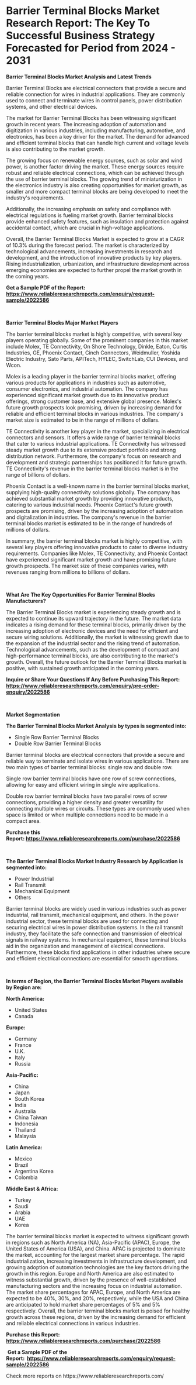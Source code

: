 <p><h1>Barrier Terminal Blocks Market Research Report: The Key To Successful Business Strategy Forecasted for Period from 2024 - 2031</h1></p><p><strong>Barrier Terminal Blocks Market Analysis and Latest Trends</strong></p>
<p><p>Barrier Terminal Blocks are electrical connectors that provide a secure and reliable connection for wires in industrial applications. They are commonly used to connect and terminate wires in control panels, power distribution systems, and other electrical devices.</p><p>The market for Barrier Terminal Blocks has been witnessing significant growth in recent years. The increasing adoption of automation and digitization in various industries, including manufacturing, automotive, and electronics, has been a key driver for the market. The demand for advanced and efficient terminal blocks that can handle high current and voltage levels is also contributing to the market growth.</p><p>The growing focus on renewable energy sources, such as solar and wind power, is another factor driving the market. These energy sources require robust and reliable electrical connections, which can be achieved through the use of barrier terminal blocks. The growing trend of miniaturization in the electronics industry is also creating opportunities for market growth, as smaller and more compact terminal blocks are being developed to meet the industry's requirements.</p><p>Additionally, the increasing emphasis on safety and compliance with electrical regulations is fueling market growth. Barrier terminal blocks provide enhanced safety features, such as insulation and protection against accidental contact, which are crucial in high-voltage applications.</p><p>Overall, the Barrier Terminal Blocks Market is expected to grow at a CAGR of 10.3% during the forecast period. The market is characterized by technological advancements, increasing investments in research and development, and the introduction of innovative products by key players. Rising industrialization, urbanization, and infrastructure development across emerging economies are expected to further propel the market growth in the coming years.</p></p>
<p><strong>Get a Sample PDF of the Report:&nbsp; <a href="https://www.reliableresearchreports.com/enquiry/request-sample/2022586">https://www.reliableresearchreports.com/enquiry/request-sample/2022586</a></strong></p>
<p>&nbsp;</p>
<p><strong>Barrier Terminal Blocks Major Market Players</strong></p>
<p><p>The barrier terminal blocks market is highly competitive, with several key players operating globally. Some of the prominent companies in this market include Molex, TE Connectivity, On Shore Technology, Dinkle, Eaton, Curtis Industries, GE, Phoenix Contact, Cinch Connectors, Weidmuller, Yoshida Electric Industry, Sato Parts, APITech, HYLEC, SwitchLab, CUI Devices, and Wcon.</p><p>Molex is a leading player in the barrier terminal blocks market, offering various products for applications in industries such as automotive, consumer electronics, and industrial automation. The company has experienced significant market growth due to its innovative product offerings, strong customer base, and extensive global presence. Molex's future growth prospects look promising, driven by increasing demand for reliable and efficient terminal blocks in various industries. The company's market size is estimated to be in the range of millions of dollars.</p><p>TE Connectivity is another key player in the market, specializing in electrical connectors and sensors. It offers a wide range of barrier terminal blocks that cater to various industrial applications. TE Connectivity has witnessed steady market growth due to its extensive product portfolio and strong distribution network. Furthermore, the company's focus on research and development and strategic partnerships has positioned it for future growth. TE Connectivity's revenue in the barrier terminal blocks market is in the range of billions of dollars.</p><p>Phoenix Contact is a well-known name in the barrier terminal blocks market, supplying high-quality connectivity solutions globally. The company has achieved substantial market growth by providing innovative products, catering to various industrial needs. Phoenix Contact's future growth prospects are promising, driven by the increasing adoption of automation and digitalization in industries. The company's revenue in the barrier terminal blocks market is estimated to be in the range of hundreds of millions of dollars.</p><p>In summary, the barrier terminal blocks market is highly competitive, with several key players offering innovative products to cater to diverse industry requirements. Companies like Molex, TE Connectivity, and Phoenix Contact have experienced significant market growth and have promising future growth prospects. The market size of these companies varies, with revenues ranging from millions to billions of dollars.</p></p>
<p>&nbsp;</p>
<p><strong>What Are The Key Opportunities For Barrier Terminal Blocks Manufacturers?</strong></p>
<p><p>The Barrier Terminal Blocks market is experiencing steady growth and is expected to continue its upward trajectory in the future. The market data indicates a rising demand for these terminal blocks, primarily driven by the increasing adoption of electronic devices and the need for efficient and secure wiring solutions. Additionally, the market is witnessing growth due to the expansion of the industrial sector and the rising trend of automation. Technological advancements, such as the development of compact and high-performance terminal blocks, are also contributing to the market's growth. Overall, the future outlook for the Barrier Terminal Blocks market is positive, with sustained growth anticipated in the coming years.</p></p>
<p><strong>Inquire or Share Your Questions If Any Before Purchasing This Report: <a href="https://www.reliableresearchreports.com/enquiry/pre-order-enquiry/2022586">https://www.reliableresearchreports.com/enquiry/pre-order-enquiry/2022586</a></strong></p>
<p>&nbsp;</p>
<p><strong>Market Segmentation</strong></p>
<p><strong>The Barrier Terminal Blocks Market Analysis by types is segmented into:</strong></p>
<p><ul><li>Single Row Barrier Terminal Blocks</li><li>Double Row Barrier Terminal Blocks</li></ul></p>
<p><p>Barrier terminal blocks are electrical connectors that provide a secure and reliable way to terminate and isolate wires in various applications. There are two main types of barrier terminal blocks: single row and double row. </p><p>Single row barrier terminal blocks have one row of screw connections, allowing for easy and efficient wiring in single wire applications. </p><p>Double row barrier terminal blocks have two parallel rows of screw connections, providing a higher density and greater versatility for connecting multiple wires or circuits. These types are commonly used when space is limited or when multiple connections need to be made in a compact area.</p></p>
<p><strong>Purchase this Report:&nbsp;<a href="https://www.reliableresearchreports.com/purchase/2022586">https://www.reliableresearchreports.com/purchase/2022586</a></strong></p>
<p>&nbsp;</p>
<p><strong>The Barrier Terminal Blocks Market Industry Research by Application is segmented into:</strong></p>
<p><ul><li>Power Industrial</li><li>Rail Transmit</li><li>Mechanical Equipment</li><li>Others</li></ul></p>
<p><p>Barrier terminal blocks are widely used in various industries such as power industrial, rail transmit, mechanical equipment, and others. In the power industrial sector, these terminal blocks are used for connecting and securing electrical wires in power distribution systems. In the rail transmit industry, they facilitate the safe connection and transmission of electrical signals in railway systems. In mechanical equipment, these terminal blocks aid in the organization and management of electrical connections. Furthermore, these blocks find applications in other industries where secure and efficient electrical connections are essential for smooth operations.</p></p>
<p>&nbsp;</p>
<p><strong>In terms of Region, the Barrier Terminal Blocks Market Players available by Region are:</strong></p>
<p>
    <p> <strong> North America: </strong>
        <ul>
            <li>United States</li>
            <li>Canada</li>
        </ul>
        </p> 
    <p> <strong> Europe: </strong>
        <ul>
            <li>Germany</li>
            <li>France</li>
            <li>U.K.</li>
            <li>Italy</li>
            <li>Russia</li>
        </ul>
        </p> 
    <p> <strong> Asia-Pacific: </strong>
        <ul>
            <li>China</li>
            <li>Japan</li>
            <li>South Korea</li>
            <li>India</li>
            <li>Australia</li>
            <li>China Taiwan</li>
            <li>Indonesia</li>
            <li>Thailand</li>
            <li>Malaysia</li>
        </ul>
        </p> 
    <p> <strong> Latin America: </strong>
        <ul>
            <li>Mexico</li>
            <li>Brazil</li>
            <li>Argentina Korea</li>
            <li>Colombia</li>
        </ul>
        </p> 
    <p> <strong> Middle East & Africa: </strong>
        <ul>
            <li>Turkey</li>
            <li>Saudi</li>
            <li>Arabia</li>
            <li>UAE</li>
            <li>Korea</li>
        </ul>
    </p>
    </p>
<p><p>The barrier terminal blocks market is expected to witness significant growth in regions such as North America (NA), Asia-Pacific (APAC), Europe, the United States of America (USA), and China. APAC is projected to dominate the market, accounting for the largest market share percentage. The rapid industrialization, increasing investments in infrastructure development, and growing adoption of automation technologies are the key factors driving the growth in this region. Europe and North America are also estimated to witness substantial growth, driven by the presence of well-established manufacturing sectors and the increasing focus on industrial automation. The market share percentages for APAC, Europe, and North America are expected to be 40%, 30%, and 20%, respectively, while the USA and China are anticipated to hold market share percentages of 5% and 5% respectively. Overall, the barrier terminal blocks market is poised for healthy growth across these regions, driven by the increasing demand for efficient and reliable electrical connections in various industries.</p></p>
<p><strong>Purchase this Report: <a href="https://www.reliableresearchreports.com/purchase/2022586">https://www.reliableresearchreports.com/purchase/2022586</a></strong></p>
<p>&nbsp;<strong>Get a Sample PDF of the Report:&nbsp;&nbsp;<a href="https://www.reliableresearchreports.com/enquiry/request-sample/2022586">https://www.reliableresearchreports.com/enquiry/request-sample/2022586</a></strong></p>
<p><strong></strong></p>
<p>Check more reports on https://www.reliableresearchreports.com/</p>
